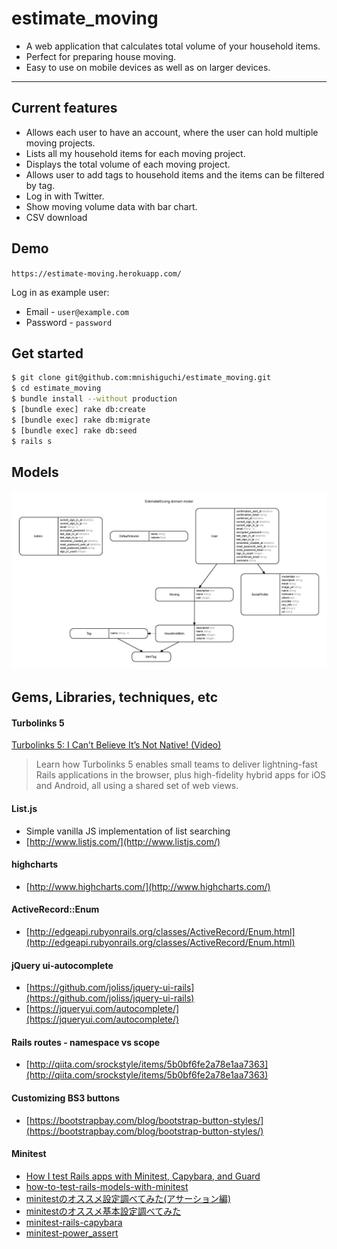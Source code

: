 # estimate_moving

- A web application that calculates total volume of your household items.
- Perfect for preparing house moving.
- Easy to use on mobile devices as well as on larger devices.

---

## Current features
- Allows each user to have an account, where the user can hold multiple moving projects.
- Lists all my household items for each moving project.
- Displays the total volume of each moving project.
- Allows user to add tags to household items and the items can be filtered by tag.
- Log in with Twitter.
- Show moving volume data with bar chart.
- CSV download


## Demo

`https://estimate-moving.herokuapp.com/`

Log in as example user:
- Email - `user@example.com`
- Password - `password`


## Get started

```bash
$ git clone git@github.com:mnishiguchi/estimate_moving.git
$ cd estimate_moving
$ bundle install --without production
$ [bundle exec] rake db:create
$ [bundle exec] rake db:migrate
$ [bundle exec] rake db:seed
$ rails s
```


## Models

![](erd.jpg)


## Gems, Libraries, techniques, etc

#### Turbolinks 5

[Turbolinks 5: I Can’t Believe It’s Not Native! (Video)](http://confreaks.tv/videos/railsconf2016-turbolinks-5-i-can-t-believe-it-s-not-native)

> Learn how Turbolinks 5 enables small teams to deliver lightning-fast Rails applications in the browser, plus high-fidelity hybrid apps for iOS and Android, all using a shared set of web views.

#### List.js
- Simple vanilla JS implementation of list searching
- [http://www.listjs.com/](http://www.listjs.com/)

#### highcharts
- [http://www.highcharts.com/](http://www.highcharts.com/)

#### ActiveRecord::Enum
- [http://edgeapi.rubyonrails.org/classes/ActiveRecord/Enum.html](http://edgeapi.rubyonrails.org/classes/ActiveRecord/Enum.html)

#### jQuery ui-autocomplete
- [https://github.com/joliss/jquery-ui-rails](https://github.com/joliss/jquery-ui-rails)
- [https://jqueryui.com/autocomplete/](https://jqueryui.com/autocomplete/)

#### Rails routes - namespace vs scope
- [http://qiita.com/srockstyle/items/5b0bf6fe2a78e1aa7363](http://qiita.com/srockstyle/items/5b0bf6fe2a78e1aa7363)

#### Customizing BS3 buttons
- [https://bootstrapbay.com/blog/bootstrap-button-styles/](https://bootstrapbay.com/blog/bootstrap-button-styles/)

#### Minitest
- [How I test Rails apps with Minitest, Capybara, and Guard](https://medium.com/@heidar/how-i-test-rails-apps-with-minitest-capybara-and-guard-5e07a6856781#.cwfpp7u7r)
- [how-to-test-rails-models-with-minitest](https://semaphoreci.com/community/tutorials/how-to-test-rails-models-with-minitest)
- [minitestのオススメ設定調べてみた(アサーション編)](http://qiita.com/baban@github/items/a43b66f29a7d1c52ab63)
- [minitestのオススメ基本設定調べてみた](http://qiita.com/baban@github/items/88e18a784eaf39efb6e0)
- [minitest-rails-capybara](http://blowmage.com/minitest-rails-capybara/)
- [minitest-power_assert](https://github.com/hsbt/minitest-power_assert)
